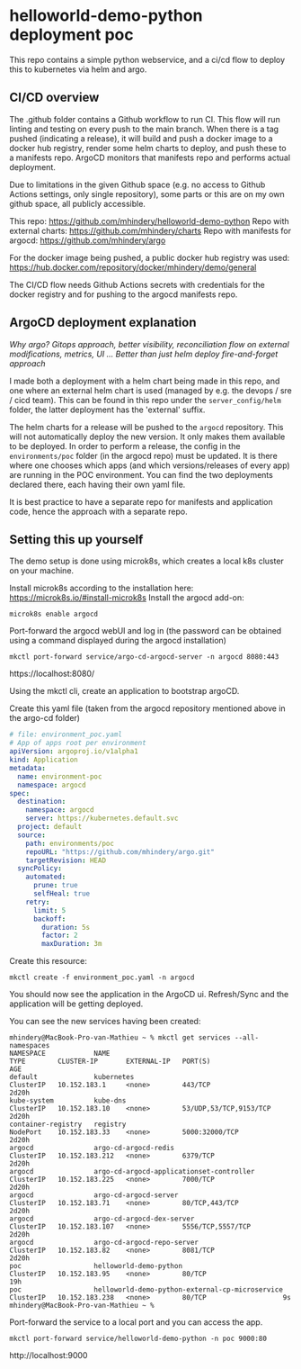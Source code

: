 # helloworld-demo-python deployment poc

This repo contains a simple python webservice, and a ci/cd flow to deploy this to kubernetes via helm and argo.

## CI/CD overview

The .github folder contains a Github workflow to run CI. This flow will run linting and testing on every push to the main branch. When there is a tag pushed (indicating a release), it will build and push a docker image to a docker hub registry, render some helm charts to deploy, and push these to a manifests repo. ArgoCD monitors that manifests repo and performs actual deployment.

Due to limitations in the given Github space (e.g. no access to Github Actions settings, only single repository), some parts or this are on my own github space, all publicly accessible.

This repo: https://github.com/mhindery/helloworld-demo-python
Repo with external charts: https://github.com/mhindery/charts
Repo with manifests for argocd: https://github.com/mhindery/argo

For the docker image being pushed, a public docker hub registry was used: https://hub.docker.com/repository/docker/mhindery/demo/general

The CI/CD flow needs Github Actions secrets with credentials for the docker registry and for pushing to the argocd manifests repo.

## ArgoCD deployment explanation

*Why argo? Gitops approach, better visibility, reconciliation flow on external modifications, metrics, UI ... Better than just helm deploy fire-and-forget approach*

I made both a deployment with a helm chart being made in this repo, and one where an external helm chart is used (managed by e.g. the devops / sre / cicd team). This can be found in this repo under the `server_config/helm` folder, the latter deployment has the 'external' suffix.

The helm charts for a release will be pushed to the `argocd` repository. This will not automatically deploy the new version. It only makes them available to be deployed. In order to perform a release, the config in the `environments/poc` folder (in the argocd repo) must be updated. It is there where one chooses which apps (and which versions/releases of every app) are running in the POC environment. You can find the two deployments declared there, each having their own yaml file.

It is best practice to have a separate repo for manifests and application code, hence the approach with a separate repo.

## Setting this up yourself

The demo setup is done using microk8s, which creates a local k8s cluster on your machine.

Install microk8s according to the installation here: https://microk8s.io/#install-microk8s
Install the argocd add-on:

```shell
microk8s enable argocd
```

Port-forward the argocd webUI and log in (the password can be obtained using a command displayed during the argocd installation)

```shell
mkctl port-forward service/argo-cd-argocd-server -n argocd 8080:443
```

https://localhost:8080/

Using the mkctl cli, create an application to bootstrap argoCD.

Create this yaml file (taken from the argocd repository mentioned above in the argo-cd folder)

```yaml
# file: environment_poc.yaml
# App of apps root per environment
apiVersion: argoproj.io/v1alpha1
kind: Application
metadata:
  name: environment-poc
  namespace: argocd
spec:
  destination:
    namespace: argocd
    server: https://kubernetes.default.svc
  project: default
  source:
    path: environments/poc
    repoURL: "https://github.com/mhindery/argo.git"
    targetRevision: HEAD
  syncPolicy:
    automated:
      prune: true
      selfHeal: true
    retry:
      limit: 5
      backoff:
        duration: 5s
        factor: 2
        maxDuration: 3m
```

Create this resource:

```shell
mkctl create -f environment_poc.yaml -n argocd
```

You should now see the application in the ArgoCD ui. Refresh/Sync and the application will be getting deployed.

You can see the new services having been created:

```shell
mhindery@MacBook-Pro-van-Mathieu ~ % mkctl get services --all-namespaces
NAMESPACE            NAME                                              TYPE        CLUSTER-IP       EXTERNAL-IP   PORT(S)                  AGE
default              kubernetes                                        ClusterIP   10.152.183.1     <none>        443/TCP                  2d20h
kube-system          kube-dns                                          ClusterIP   10.152.183.10    <none>        53/UDP,53/TCP,9153/TCP   2d20h
container-registry   registry                                          NodePort    10.152.183.33    <none>        5000:32000/TCP           2d20h
argocd               argo-cd-argocd-redis                              ClusterIP   10.152.183.212   <none>        6379/TCP                 2d20h
argocd               argo-cd-argocd-applicationset-controller          ClusterIP   10.152.183.225   <none>        7000/TCP                 2d20h
argocd               argo-cd-argocd-server                             ClusterIP   10.152.183.71    <none>        80/TCP,443/TCP           2d20h
argocd               argo-cd-argocd-dex-server                         ClusterIP   10.152.183.107   <none>        5556/TCP,5557/TCP        2d20h
argocd               argo-cd-argocd-repo-server                        ClusterIP   10.152.183.82    <none>        8081/TCP                 2d20h
poc                  helloworld-demo-python                            ClusterIP   10.152.183.95    <none>        80/TCP                   19h
poc                  helloworld-demo-python-external-cp-microservice   ClusterIP   10.152.183.238   <none>        80/TCP                   9s
mhindery@MacBook-Pro-van-Mathieu ~ %
```

Port-forward the service to a local port and you can access the app.

```shell
mkctl port-forward service/helloworld-demo-python -n poc 9000:80
```

http://localhost:9000
